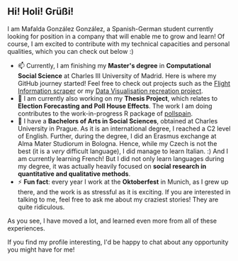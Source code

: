 ## Hi! Holi! Grüßi! 


I am Mafalda González González, a Spanish-German student currently looking for position in a company that will enable me to grow and learn! Of course, I am excited to contribute with my technical capacities and personal qualities, which you can check out below :) 



- 📫 Currently, I am finishing my **Master's degree** in **Computational Social Science** at Charles III University of Madrid. Here is where my GitHub journey started! Feel free to check out projects such as the [Flight Information scraper](https://github.com/mafaldi/data-harvesting) or my [Data Visualisation recreation project](https://csslab.uc3m.es/dataviz/projects/2024/100546612/).
- 🌱 I am currently also working on my **Thesis Project**, which relates to **Election Forecasting and Poll House Effects**. The work I am doing contributes to the work-in-progress R package of [pollspain](https://github.com/dadosdelaplace/pollspain).
- 💬 I have a **Bachelors of Arts in Social Sciences**, obtained at Charles University in Prague. As it is an international degree, I reached a C2 level of English. Further, during the degree, I did an Erasmus exchange at Alma Mater Studiorum in Bologna. Hence, while my Czech is not the best (it is a _very_ difficult language), I did manage to learn Italian. :) And I am currently learning French! But I did not only learn languages during my degree, it was actually heavily focused on **social research in quantitative and qualitative methods**. 
- ⚡ **Fun fact**: every year I work at the **Oktoberfest** in Munich, as I grew up there, and the work is as stressful as it is exciting. If you are interested in talking to me, feel free to ask me about my craziest stories! They are quite ridiculous. 

As you see, I have moved a lot, and learned even more from all of these experiences. 

If you find my profile interesting, I'd be happy to chat about any opportunity you might have for me! 


<!--
**mafaldi/mafaldi** is a ✨ _special_ ✨ repository because its `README.md` (this file) appears on your GitHub profile.

Here are some ideas to get you started:

- 🔭 I’m currently working on ...
- 🌱 I’m currently learning ...
- 👯 I’m looking to collaborate on ...
- 🤔 I’m looking for help with ...
- 💬 Ask me about ...
- 📫 How to reach me: ...
- 😄 Pronouns: ...
- ⚡ Fun fact: ...
-->
